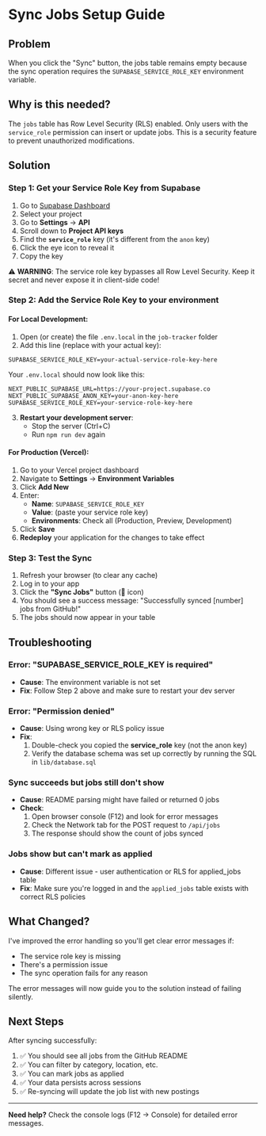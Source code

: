 # Sync Jobs Setup Guide

## Problem
When you click the "Sync" button, the jobs table remains empty because the sync operation requires the `SUPABASE_SERVICE_ROLE_KEY` environment variable.

## Why is this needed?
The `jobs` table has Row Level Security (RLS) enabled. Only users with the `service_role` permission can insert or update jobs. This is a security feature to prevent unauthorized modifications.

## Solution

### Step 1: Get your Service Role Key from Supabase

1. Go to [Supabase Dashboard](https://app.supabase.com)
2. Select your project
3. Go to **Settings** → **API**
4. Scroll down to **Project API keys**
5. Find the **`service_role`** key (it's different from the `anon` key)
6. Click the eye icon to reveal it
7. Copy the key

⚠️ **WARNING**: The service role key bypasses all Row Level Security. Keep it secret and never expose it in client-side code!

### Step 2: Add the Service Role Key to your environment

#### For Local Development:

1. Open (or create) the file `.env.local` in the `job-tracker` folder
2. Add this line (replace with your actual key):

```env
SUPABASE_SERVICE_ROLE_KEY=your-actual-service-role-key-here
```

Your `.env.local` should now look like this:

```env
NEXT_PUBLIC_SUPABASE_URL=https://your-project.supabase.co
NEXT_PUBLIC_SUPABASE_ANON_KEY=your-anon-key-here
SUPABASE_SERVICE_ROLE_KEY=your-service-role-key-here
```

3. **Restart your development server**:
   - Stop the server (Ctrl+C)
   - Run `npm run dev` again

#### For Production (Vercel):

1. Go to your Vercel project dashboard
2. Navigate to **Settings** → **Environment Variables**
3. Click **Add New**
4. Enter:
   - **Name**: `SUPABASE_SERVICE_ROLE_KEY`
   - **Value**: (paste your service role key)
   - **Environments**: Check all (Production, Preview, Development)
5. Click **Save**
6. **Redeploy** your application for the changes to take effect

### Step 3: Test the Sync

1. Refresh your browser (to clear any cache)
2. Log in to your app
3. Click the **"Sync Jobs"** button (🔄 icon)
4. You should see a success message: "Successfully synced [number] jobs from GitHub!"
5. The jobs should now appear in your table

## Troubleshooting

### Error: "SUPABASE_SERVICE_ROLE_KEY is required"
- **Cause**: The environment variable is not set
- **Fix**: Follow Step 2 above and make sure to restart your dev server

### Error: "Permission denied"
- **Cause**: Using wrong key or RLS policy issue
- **Fix**: 
  1. Double-check you copied the **service_role** key (not the anon key)
  2. Verify the database schema was set up correctly by running the SQL in `lib/database.sql`

### Sync succeeds but jobs still don't show
- **Cause**: README parsing might have failed or returned 0 jobs
- **Check**: 
  1. Open browser console (F12) and look for error messages
  2. Check the Network tab for the POST request to `/api/jobs`
  3. The response should show the count of jobs synced

### Jobs show but can't mark as applied
- **Cause**: Different issue - user authentication or RLS for applied_jobs table
- **Fix**: Make sure you're logged in and the `applied_jobs` table exists with correct RLS policies

## What Changed?

I've improved the error handling so you'll get clear error messages if:
- The service role key is missing
- There's a permission issue
- The sync operation fails for any reason

The error messages will now guide you to the solution instead of failing silently.

## Next Steps

After syncing successfully:
1. ✅ You should see all jobs from the GitHub README
2. ✅ You can filter by category, location, etc.
3. ✅ You can mark jobs as applied
4. ✅ Your data persists across sessions
5. ✅ Re-syncing will update the job list with new postings

---

**Need help?** Check the console logs (F12 → Console) for detailed error messages.





